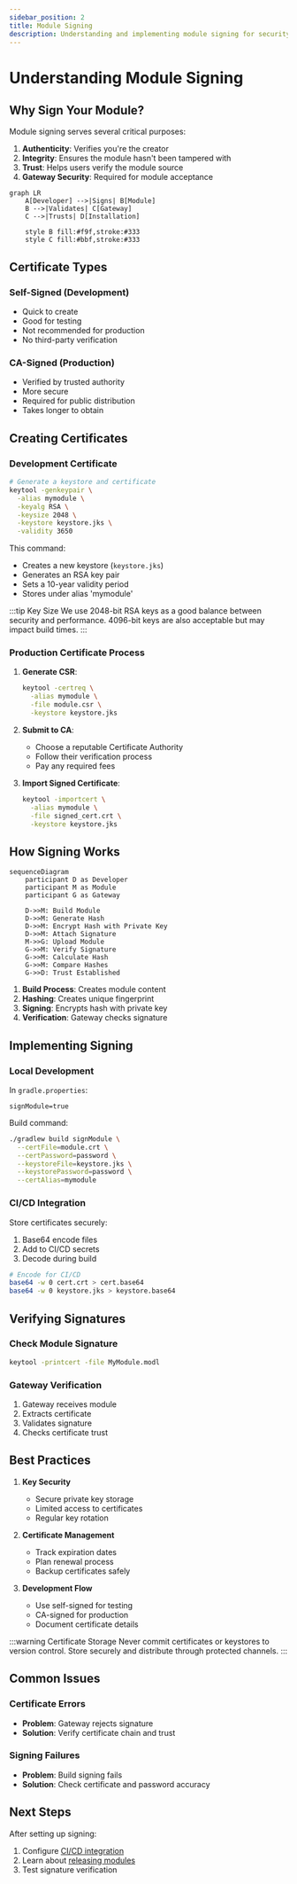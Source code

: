 ```yaml
---
sidebar_position: 2
title: Module Signing
description: Understanding and implementing module signing for security
---
```


# Understanding Module Signing

## Why Sign Your Module?

Module signing serves several critical purposes:

1. **Authenticity**: Verifies you're the creator
2. **Integrity**: Ensures the module hasn't been tampered with
3. **Trust**: Helps users verify the module source
4. **Gateway Security**: Required for module acceptance

```mermaid
graph LR
    A[Developer] -->|Signs| B[Module]
    B -->|Validates| C[Gateway]
    C -->|Trusts| D[Installation]

    style B fill:#f9f,stroke:#333
    style C fill:#bbf,stroke:#333
```

## Certificate Types

### Self-Signed (Development)

- Quick to create
- Good for testing
- Not recommended for production
- No third-party verification

### CA-Signed (Production)

- Verified by trusted authority
- More secure
- Required for public distribution
- Takes longer to obtain

## Creating Certificates

### Development Certificate

```bash
# Generate a keystore and certificate
keytool -genkeypair \
  -alias mymodule \
  -keyalg RSA \
  -keysize 2048 \
  -keystore keystore.jks \
  -validity 3650
```

This command:

- Creates a new keystore (`keystore.jks`)
- Generates an RSA key pair
- Sets a 10-year validity period
- Stores under alias 'mymodule'

:::tip Key Size
We use 2048-bit RSA keys as a good balance between security and performance. 4096-bit keys are also acceptable but may impact build times.
:::

### Production Certificate Process

1. **Generate CSR**:

   ```bash
   keytool -certreq \
     -alias mymodule \
     -file module.csr \
     -keystore keystore.jks
   ```

2. **Submit to CA**:

   - Choose a reputable Certificate Authority
   - Follow their verification process
   - Pay any required fees

3. **Import Signed Certificate**:
   ```bash
   keytool -importcert \
     -alias mymodule \
     -file signed_cert.crt \
     -keystore keystore.jks
   ```

## How Signing Works

```mermaid
sequenceDiagram
    participant D as Developer
    participant M as Module
    participant G as Gateway

    D->>M: Build Module
    D->>M: Generate Hash
    D->>M: Encrypt Hash with Private Key
    D->>M: Attach Signature
    M->>G: Upload Module
    G->>M: Verify Signature
    G->>M: Calculate Hash
    G->>M: Compare Hashes
    G->>D: Trust Established
```

1. **Build Process**: Creates module content
2. **Hashing**: Creates unique fingerprint
3. **Signing**: Encrypts hash with private key
4. **Verification**: Gateway checks signature

## Implementing Signing

### Local Development

In `gradle.properties`:

```properties
signModule=true
```

Build command:

```bash
./gradlew build signModule \
  --certFile=module.crt \
  --certPassword=password \
  --keystoreFile=keystore.jks \
  --keystorePassword=password \
  --certAlias=mymodule
```

### CI/CD Integration

Store certificates securely:

1. Base64 encode files
2. Add to CI/CD secrets
3. Decode during build

```bash
# Encode for CI/CD
base64 -w 0 cert.crt > cert.base64
base64 -w 0 keystore.jks > keystore.base64
```

## Verifying Signatures

### Check Module Signature

```bash
keytool -printcert -file MyModule.modl
```

### Gateway Verification

1. Gateway receives module
2. Extracts certificate
3. Validates signature
4. Checks certificate trust

## Best Practices

1. **Key Security**

   - Secure private key storage
   - Limited access to certificates
   - Regular key rotation

2. **Certificate Management**

   - Track expiration dates
   - Plan renewal process
   - Backup certificates safely

3. **Development Flow**
   - Use self-signed for testing
   - CA-signed for production
   - Document certificate details

:::warning Certificate Storage
Never commit certificates or keystores to version control. Store securely and distribute through protected channels.
:::

## Common Issues

### Certificate Errors

- **Problem**: Gateway rejects signature
- **Solution**: Verify certificate chain and trust

### Signing Failures

- **Problem**: Build signing fails
- **Solution**: Check certificate and password accuracy

## Next Steps

After setting up signing:

1. Configure [CI/CD integration](./ci-cd-setup)
2. Learn about [releasing modules](./releasing)
3. Test signature verification
